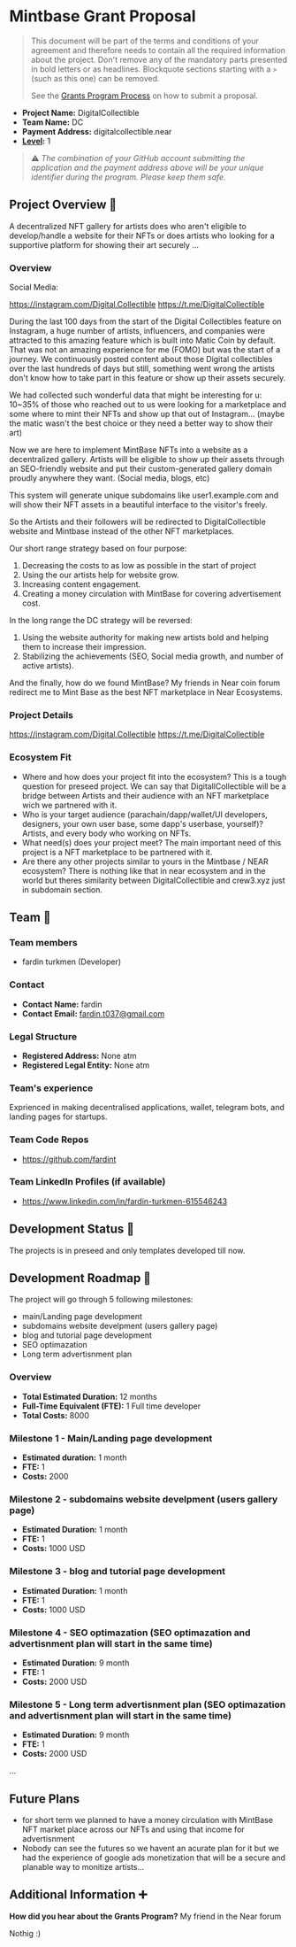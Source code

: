 # Mintbase Grant Proposal

> This document will be part of the terms and conditions of your agreement and therefore needs to contain all the required information about the project. Don't remove any of the mandatory parts presented in bold letters or as headlines. Blockquote sections starting with a `>` (such as this one) can be removed.
>
> See the [Grants Program Process](https://github.com/Mintbase/Grants-Program/#pencil-process) on how to submit a proposal.
- **Project Name:** DigitalCollectible
- **Team Name:** DC
- **Payment Address:** digitalcollectible.near
- **[Level](../README.md#level_slider-levels):** 1

> ⚠️ *The combination of your GitHub account submitting the application and the payment address above will be your unique identifier during the program. Please keep them safe.*
## Project Overview :page_facing_up:

A decentralized NFT gallery for artists does who aren't eligible to develop/handle a website for their NFTs or does artists who looking for a supportive platform for showing their art securely ...

### Overview

Social Media:

https://instagram.com/Digital.Collectible 
https://t.me/DigitalCollectible 

During the last 100 days from the start of the Digital Collectibles feature on Instagram, a huge number of artists, influencers, and companies were attracted to this amazing feature which is built into Matic Coin by default.
That was not an amazing experience for me (FOMO) but was the start of a journey.
We continuously posted content about those Digital collectibles over the last hundreds of days but still, something went wrong the artists don't know how to take part in this feature or show up their assets securely.

We had collected such wonderful data that might be interesting for u:
10~35% of those who reached out to us were looking for a marketplace and some where to mint their NFTs and show up that out of Instagram... (maybe the matic wasn't the best choice or they need a better way to show their art)

Now we are here to implement MintBase NFTs into a website as a decentralized gallery.
Artists will be eligible to show up their assets through an SEO-friendly website and put their custom-generated gallery domain proudly anywhere they want. (Social media, blogs, etc)

This system will generate unique subdomains like user1.example.com and will show their NFT assets in a beautiful interface to the visitor's freely.

So the Artists and their followers will be redirected to DigitalCollectible website and Mintbase instead of the other NFT marketplaces.


Our short range strategy based on four purpose:
1. Decreasing the costs to as low as possible in the start of project
2. Using the our artists help for website grow.
3. Increasing content engagement.
4. Creating a money circulation with MintBase for covering advertisement cost.

In the long range the DC strategy will be reversed:
1. Using the website authority for making new artists bold and helping them to increase their impression.
2. Stabilizing the achievements (SEO, Social media growth, and number of active artists).

And the finally, 
how do we found MintBase?
My friends in Near coin forum redirect me to Mint Base as the best NFT marketplace in Near Ecosystems.

### Project Details

https://instagram.com/Digital.Collectible 
https://t.me/DigitalCollectible 

### Ecosystem Fit

- Where and how does your project fit into the ecosystem?
This is a tough question for preseed project.
We can say that DigitallCollectible will be a bridge between Artists and their audience with an NFT marketplace wich we partnered with it.
- Who is your target audience (parachain/dapp/wallet/UI developers, designers, your own user base, some dapp's userbase, yourself)?
Artists, and every body who working on NFTs.
- What need(s) does your project meet?
The main important need of this project is a NFT marketplace to be partnered with it.
- Are there any other projects similar to yours in the Mintbase / NEAR ecosystem?
There is nothing like that in near ecosystem and in the world but theres similarity between DigitalCollectible and crew3.xyz just in subdomain section.

## Team :busts_in_silhouette:

### Team members

- fardin turkmen (Developer)

### Contact

- **Contact Name:** fardin
- **Contact Email:** fardin.t037@gmail.com

### Legal Structure

- **Registered Address:** None atm
- **Registered Legal Entity:** None atm

### Team's experience
Exprienced in making decentralised applications, wallet, telegram bots, and landing pages for startups.

### Team Code Repos

- https://github.com/fardint

### Team LinkedIn Profiles (if available)

- https://www.linkedin.com/in/fardin-turkmen-615546243

## Development Status :open_book:
The projects is in preseed and only templates developed till now.

## Development Roadmap :nut_and_bolt:

The project will go through 5 following milestones:

- main/Landing page development
- subdomains website develpment (users gallery page)
- blog and tutorial page development
- SEO optimazation
- Long term advertisnment plan

### Overview

- **Total Estimated Duration:** 12 months
- **Full-Time Equivalent (FTE):** 1 Full time developer
- **Total Costs:** 8000
### Milestone 1 - Main/Landing page development

- **Estimated duration:** 1 month
- **FTE:**  1
- **Costs:** 2000


### Milestone 2 - subdomains website develpment (users gallery page)

- **Estimated Duration:** 1 month
- **FTE:**  1
- **Costs:** 1000 USD

### Milestone 3 - blog and tutorial page development

- **Estimated Duration:** 1 month
- **FTE:**  1
- **Costs:** 1000 USD

### Milestone 4 - SEO optimazation (SEO optimazation and advertisnment plan will start in the same time)

- **Estimated Duration:** 9 month
- **FTE:**  1
- **Costs:** 2000 USD

### Milestone 5 - Long term advertisnment plan (SEO optimazation and advertisnment plan will start in the same time)

- **Estimated Duration:** 9 month
- **FTE:**  1
- **Costs:** 2000 USD

...
## Future Plans

- for short term we planned to have a money circulation with MintBase NFT market place across our NFTs and using that income for advertisnment
- Nobody can see the futures so we havent an acurate plan for it but we had the experience of google ads monetization that will be a secure and planable way to monitize artists...


## Additional Information :heavy_plus_sign:

**How did you hear about the Grants Program?** My friend in the Near forum

Nothig :)
